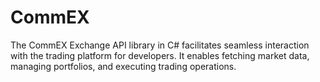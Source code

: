 # CommEX
The CommEX Exchange API library in C# facilitates seamless interaction with the trading platform for developers. It enables fetching market data, managing portfolios, and executing trading operations.
